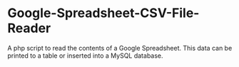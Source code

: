 # Google-Spreadsheet-CSV-File-Reader
A php script to read the contents of a Google Spreadsheet. This data can be printed to a table or inserted into a MySQL database.
